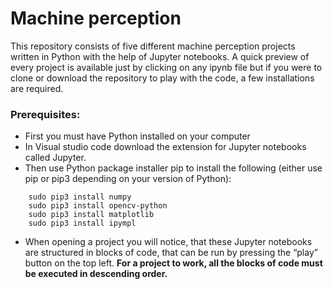 # Machine perception


This repository consists of five different machine perception projects written in Python with the help of Jupyter notebooks. A quick preview of every project is available just by clicking on any ipynb file but if you were to clone or download the repository to play with the code, a few installations are required.
 
### Prerequisites:
- First you must have Python installed on your computer
- In Visual studio code download the extension for Jupyter notebooks called Jupyter.
- Then use Python package installer pip to install the following (either use pip or pip3 depending on your version of Python):
```
    sudo pip3 install numpy
    sudo pip3 install opencv-python
    sudo pip3 install matplotlib
    sudo pip3 install ipympl
```

-  When opening a project you will notice, that these Jupyter notebooks are structured in blocks of code, that can be run by pressing the “play” button on the top left. **For a project to work, all the blocks of code must be executed in descending order.** 

